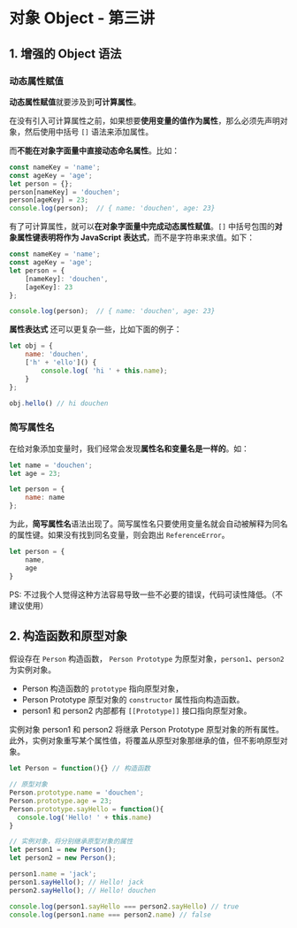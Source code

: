 # 对象 Object - 第三讲

## 1. 增强的 Object 语法
### 动态属性赋值
**动态属性赋值**就要涉及到**可计算属性**。

在没有引入可计算属性之前，如果想要**使用变量的值作为属性**，那么必须先声明对象，然后使用中括号 `[]` 语法来添加属性。

而**不能在对象字面量中直接动态命名属性**。比如：
```js
const nameKey = 'name';
const ageKey = 'age';
let person = {};
person[nameKey] = 'douchen';
person[ageKey] = 23;
console.log(person);  // { name: 'douchen', age: 23}
```

有了可计算属性，就可以**在对象字面量中完成动态属性赋值**。`[]` 中括号包围的**对象属性键表明将作为 JavaScript 表达式**，而不是字符串来求值。如下：

```js
const nameKey = 'name';
const ageKey = 'age';
let person = {
    [nameKey]: 'douchen',
    [ageKey]: 23
};

console.log(person);  // { name: 'douchen', age: 23}
```

**属性表达式** 还可以更复杂一些，比如下面的例子：
```js
let obj = {
    name: 'douchen',
    ['h' + 'ello']() {
        console.log( 'hi ' + this.name);
    }
};

obj.hello() // hi douchen
```

### 简写属性名
在给对象添加变量时，我们经常会发现**属性名和变量名是一样的**。如：
```js
let name = 'douchen';
let age = 23;

let person = {
    name: name
};
```
为此，**简写属性名**语法出现了。简写属性名只要使用变量名就会自动被解释为同名的属性键。如果没有找到同名变量，则会跑出 `ReferenceError`。

```js
let person = {
    name,
    age
}
```
PS: 不过我个人觉得这种方法容易导致一些不必要的错误，代码可读性降低。（不建议使用）

## 2. 构造函数和原型对象
假设存在 `Person` 构造函数， `Person Prototype` 为原型对象，`person1`、`person2` 为实例对象。

+ Person 构造函数的 `prototype` 指向原型对象，
+ Person Prototype 原型对象的 `constructor` 属性指向构造函数。
+ person1 和 person2 内部都有 `[[Prototype]]` 接口指向原型对象。

实例对象 person1 和 person2 将继承 Person Prototype 原型对象的所有属性。此外，实例对象重写某个属性值，将覆盖从原型对象那继承的值，但不影响原型对象。

```js
let Person = function(){} // 构造函数

// 原型对象
Person.prototype.name = 'douchen';
Person.prototype.age = 23;
Person.prototype.sayHello = function(){
  console.log('Hello! ' + this.name)
}

// 实例对象，将分别继承原型对象的属性
let person1 = new Person();
let person2 = new Person();

person1.name = 'jack';
person1.sayHello(); // Hello! jack
person2.sayHello(); // Hello! douchen

console.log(person1.sayHello === person2.sayHello) // true
console.log(person1.name === person2.name) // false
```




